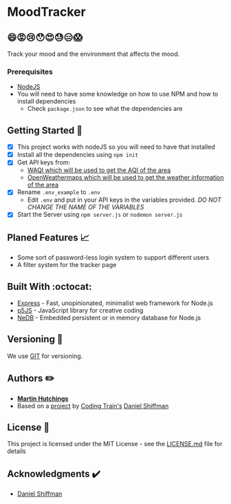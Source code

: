 # MoodTracker
## 😄😡😢😯😍😓😑😱
Track your mood and the environment that affects the mood.

### Prerequisites 

- [NodeJS](https://nodejs.org/en/)
- You will need to have some knowledge on how to use NPM and how to install dependencies
  - Check `package.json` to see what the dependencies are 

## Getting Started 🚀

- [x] This project works with nodeJS so you will need to have that installed
- [x] Install all the dependencies using `npm init`
- [x] Get API keys from:
  - [WAQI which will be used to get the AQI of the area ](https://api.waqi.info)
  - [OpenWeathermaps which will be used to get the weather information of the area ](https://openweathermap.org/)
- [x] Rename `.env_example` to `.env`
  - Edit `.env` and put in your API keys in the variables provided. 
  *DO NOT CHANGE THE NAME OF THE VARIABLES*
- [x] Start the Server using `npm server.js` or `nodemon server.js`

## Planed Features 📈
* Some sort of password-less login system to support different users
* A filter system for the tracker page 

## Built With :octocat:

* [Express](https://expressjs.com/) - Fast, unopinionated, minimalist web framework for Node.js
* [p5JS](https://p5js.org/) - JavaScript library for creative coding
* [NeDB](https://github.com/louischatriot/nedb) - Embedded persistent or in memory database for Node.js


## Versioning 🔨

We use [GIT](https://git-scm.com/) for versioning.

## Authors ✏️

* [**Martin Hutchings**](https://github.com/stribis)
* Based on a [project](https://github.com/CodingTrain/Intro-to-Data-APIs-JS) by [Coding Train's](https://thecodingtrain.com/) [Daniel Shiffman](https://shiffman.net/)


## License 📄

This project is licensed under the MIT License - see the [LICENSE.md](LICENSE.md) file for details

## Acknowledgments ✔️

* [Daniel Shiffman](https://shiffman.net/)
